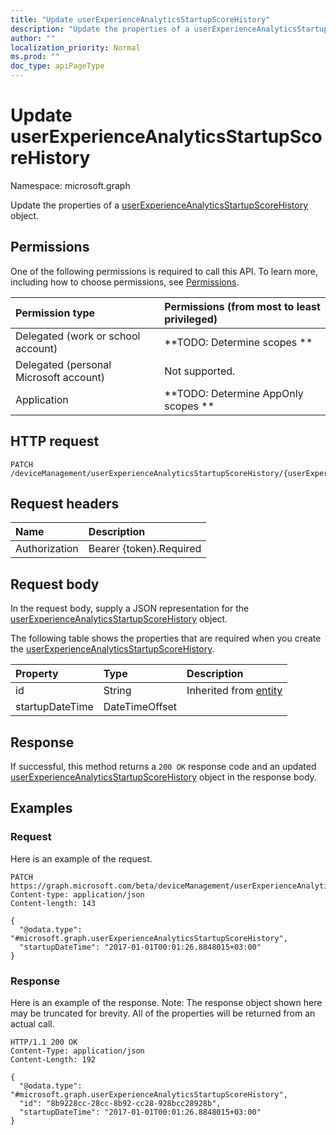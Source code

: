 ```yaml
---
title: "Update userExperienceAnalyticsStartupScoreHistory"
description: "Update the properties of a userExperienceAnalyticsStartupScoreHistory object."
author: ""
localization_priority: Normal
ms.prod: ""
doc_type: apiPageType
---
```


# Update userExperienceAnalyticsStartupScoreHistory

Namespace: microsoft.graph

Update the properties of a [userExperienceAnalyticsStartupScoreHistory](../resources/userexperienceanalyticsstartupscorehistory.md) object.

## Permissions
One of the following permissions is required to call this API. To learn more, including how to choose permissions, see [Permissions](/concepts/permissions-reference.md).

|Permission type|Permissions (from most to least privileged)|
|:---|:---|
|Delegated (work or school account)|**TODO: Determine scopes **|
|Delegated (personal Microsoft account)|Not supported.|
|Application|**TODO: Determine AppOnly scopes **|

## HTTP request
<!-- {
  "blockType": "ignored"
}
-->
``` http
PATCH /deviceManagement/userExperienceAnalyticsStartupScoreHistory/{userExperienceAnalyticsStartupScoreHistoryId}
```

## Request headers
|Name|Description|
|:---|:---|
|Authorization|Bearer {token}.Required|

## Request body
In the request body, supply a JSON representation for the [userExperienceAnalyticsStartupScoreHistory](../resources/userexperienceanalyticsstartupscorehistory.md) object.

The following table shows the properties that are required when you create the [userExperienceAnalyticsStartupScoreHistory](../resources/userexperienceanalyticsstartupscorehistory.md).

|Property|Type|Description|
|:---|:---|:---|
|id|String| Inherited from [entity](../resources/entity.md)|
|startupDateTime|DateTimeOffset||



## Response
If successful, this method returns a `200 OK` response code and an updated [userExperienceAnalyticsStartupScoreHistory](../resources/userexperienceanalyticsstartupscorehistory.md) object in the response body.

## Examples

### Request
Here is an example of the request.
<!-- {
  "blockType": "request",
  "name": "update_userexperienceanalyticsstartupscorehistory"
}
-->
``` http
PATCH https://graph.microsoft.com/beta/deviceManagement/userExperienceAnalyticsStartupScoreHistory/{userExperienceAnalyticsStartupScoreHistoryId}
Content-type: application/json
Content-length: 143

{
  "@odata.type": "#microsoft.graph.userExperienceAnalyticsStartupScoreHistory",
  "startupDateTime": "2017-01-01T00:01:26.8848015+03:00"
}
```

### Response
Here is an example of the response. Note: The response object shown here may be truncated for brevity. All of the properties will be returned from an actual call.
<!-- {
  "blockType": "response",
  "truncated": true
}
-->
``` http
HTTP/1.1 200 OK
Content-Type: application/json
Content-Length: 192

{
  "@odata.type": "#microsoft.graph.userExperienceAnalyticsStartupScoreHistory",
  "id": "8b9228cc-28cc-8b92-cc28-928bcc28928b",
  "startupDateTime": "2017-01-01T00:01:26.8848015+03:00"
}
```

